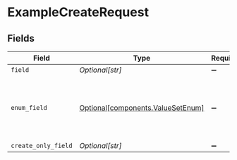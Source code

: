 # ExampleCreateRequest


## Fields

| Field                                                                        | Type                                                                         | Required                                                                     | Description                                                                  |
| ---------------------------------------------------------------------------- | ---------------------------------------------------------------------------- | ---------------------------------------------------------------------------- | ---------------------------------------------------------------------------- |
| `field`                                                                      | *Optional[str]*                                                              | :heavy_minus_sign:                                                           | N/A                                                                          |
| `enum_field`                                                                 | [Optional[components.ValueSetEnum]](../../models/components/valuesetenum.md) | :heavy_minus_sign:                                                           | Here are the docs for the field that represents a closed value set           |
| `create_only_field`                                                          | *Optional[str]*                                                              | :heavy_minus_sign:                                                           | N/A                                                                          |